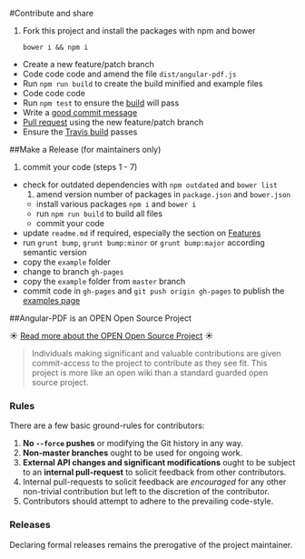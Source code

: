 #Contribute and share

1. Fork this project and install the packages with npm and bower

	```
	bower i && npm i
	```
- Create a new feature/patch branch
- Code code code and amend the file `dist/angular-pdf.js`
- Run `npm run build` to create the build minified and example files
- Code code code
- Run `npm test` to ensure the [build](https://travis-ci.org/sayanee/angularjs-pdf) will pass
- Write a [good commit message](https://github.com/angular/angular.js/blob/master/CONTRIBUTING.md#commit-message-format)
- [Pull request](https://help.github.com/articles/using-pull-requests) using the new feature/patch branch
- Ensure the [Travis build](https://travis-ci.org/sayanee/angularjs-pdf) passes

##Make a Release (for maintainers only)

1. commit your code (steps 1 - 7)
- check for outdated dependencies with `npm outdated` and `bower list`
  1. amend version number of packages in `package.json` and `bower.json`
  - install various packages `npm i` and `bower i`
  - run `npm run build` to build all files
  - commit your code
- update `readme.md` if required, especially the section on [Features](https://github.com/sayanee/angularjs-pdf#features)
- run `grunt bump`, `grunt bump:minor` or `grunt bump:major` according semantic version
- copy the `example` folder
- change to branch `gh-pages`
- copy the `example` folder from `master` branch
- commit code in `gh-pages` and `git push origin gh-pages` to publish the [examples page](http://sayan.ee/angularjs-pdf/)

##Angular-PDF is an OPEN Open Source Project

:sunny: [Read more about the OPEN Open Source Project](http://openopensource.org/) :sunny:

> Individuals making significant and valuable contributions are given commit-access to the project to contribute as they see fit. This project is more like an open wiki than a standard guarded open source project.

### Rules

There are a few basic ground-rules for contributors:

1. **No `--force` pushes** or modifying the Git history in any way.
1. **Non-master branches** ought to be used for ongoing work.
1. **External API changes and significant modifications** ought to be subject to an **internal pull-request** to solicit feedback from other contributors.
1. Internal pull-requests to solicit feedback are *encouraged* for any other non-trivial contribution but left to the discretion of the contributor.
1. Contributors should attempt to adhere to the prevailing code-style.

### Releases

Declaring formal releases remains the prerogative of the project maintainer.
